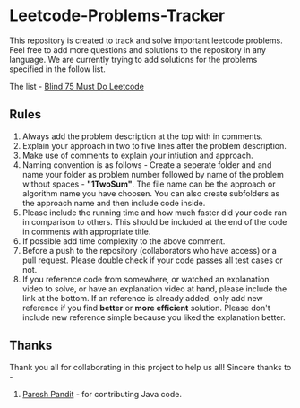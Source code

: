 # Leetcode-Problems-Tracker

This repository is created to track and solve important leetcode problems. Feel free to add more questions and solutions to the repository in any language. We are currently trying to add solutions for the problems specified in the follow list. 

The list - [Blind 75 Must Do Leetcode](https://leetcode.com/list/xi4ci4ig/)

## Rules

1. Always add the problem description at the top with in comments.
2. Explain your approach in two to five lines after the problem description.
3. Make use of comments to explain your intiution and approach.
4. Naming convention is as follows - Create a seperate folder and and name your folder as problem number followed by name of the problem without spaces - **"1TwoSum"**. The file name can be the approach or algorithm name you have choosen. You can also create subfolders as the approach name and then include code inside.
5. Please include the running time and how much faster did your code ran in comparison to others. This should be included at the end of the code in comments with appropriate title.
6. If possible add time complexity to the above comment.
7. Before a push to the repository (collaborators who have access) or a pull request. Please double check if your code passes all test cases or not.
8. If you reference code from somewhere, or watched an explanation video to solve, or have an explanation video at hand, please include the link at the bottom. If an reference is already added, only add new reference if you find **better** or **more efficient** solution. Please don't include new reference simple because you liked the explanation better.

## Thanks

Thank you all for collaborating in this project to help us all!
Sincere thanks to -
1. [Paresh Pandit](https://github.com/Paresh319) - for contributing Java code.
